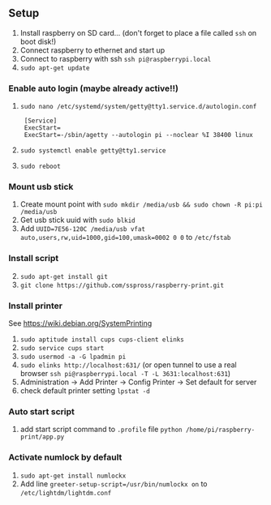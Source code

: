 ## Setup

1. Install raspberry on SD card... (don't forget to place a file called `ssh` on boot disk!)
2. Connect raspberry to ethernet and start up
3. Connect to raspberry with ssh `ssh pi@raspberrypi.local`
4. `sudo apt-get update`

### Enable auto login (maybe already active!!)

1. `sudo nano /etc/systemd/system/getty@tty1.service.d/autologin.conf`

        [Service]
        ExecStart=
        ExecStart=-/sbin/agetty --autologin pi --noclear %I 38400 linux

2. `sudo systemctl enable getty@tty1.service`
3. `sudo reboot`

### Mount usb stick

1. Create mount point with `sudo mkdir /media/usb && sudo chown -R pi:pi /media/usb`
2. Get usb stick uuid with `sudo blkid`
2. Add `UUID=7E56-120C /media/usb vfat auto,users,rw,uid=1000,gid=100,umask=0002 0 0` to `/etc/fstab`

### Install script

2. `sudo apt-get install git`
3. `git clone https://github.com/sspross/raspberry-print.git`

### Install printer

See https://wiki.debian.org/SystemPrinting

1. `sudo aptitude install cups cups-client elinks`
2. `sudo service cups start`
3. `sudo usermod -a -G lpadmin pi`
4. `sudo elinks http://localhost:631/` (or open tunnel to use a real browser `ssh pi@raspberrypi.local -T -L 3631:localhost:631`)
5. Administration -> Add Printer -> Config Printer -> Set default for server
6. check default printer setting `lpstat -d`

### Auto start script

1. add start script command to `.profile` file `python /home/pi/raspberry-print/app.py`

### Activate numlock by default

1. `sudo apt-get install numlockx`
2. Add line `greeter-setup-script=/usr/bin/numlockx on` to `/etc/lightdm/lightdm.conf`



